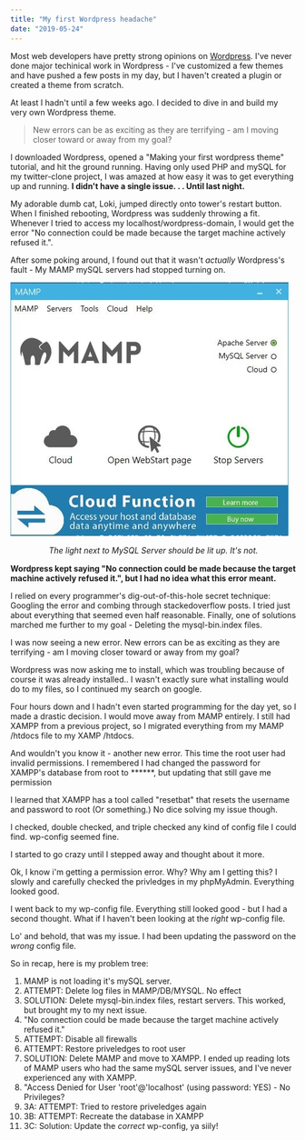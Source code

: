 ```yaml
---
title: "My first Wordpress headache"
date: "2019-05-24"
---
```


Most web developers have pretty strong opinions on [Wordpress](https://wordpress.org/). I've never done major techinical work in Wordpress - I've customized a few themes and have pushed a few posts in my day, but I haven't created a plugin or created a theme from scratch.

At least I hadn't until a few weeks ago. I decided to dive in and build my very own Wordpress theme. 

> New errors can be as exciting as they are terrifying - am I moving closer toward or away from my goal?

I downloaded Wordpress, opened a "Making your first wordpress theme" tutorial, and hit the ground running. Having only used PHP and mySQL for my twitter-clone project, I was amazed at how easy it was to get everything up and running. __I didn't have a single issue. . . Until last night.__

My adorable dumb cat, Loki, jumped directly onto tower's restart button. When I finished rebooting, Wordpress was suddenly throwing a fit. Whenever I tried to access my localhost/wordpress-domain, I would get the error "No connection could be made because the target machine actively refused it.". 

After some poking around, I found out that it wasn't *actually* Wordpress's fault - My MAMP mySQL servers had stopped turning on.

![The light next to MySQL Server should be lit up. It's not.](mamp.JPG)
<div style="text-align:center;margin-bottom:15px;font-style:italic;">The light next to MySQL Server should be lit up. It's not.</div>

__Wordpress kept saying "No connection could be made because the target machine actively refused it.", but I had no idea what this error meant.__

I relied on every programmer's dig-out-of-this-hole secret technique: Googling the error and combing through stackedoverflow posts. I tried just about everything that seemed even half reasonable. Finally, one of solutions marched me further to my goal - Deleting the mysql-bin.index files. 

I was now seeing a new error. New errors can be as exciting as they are terrifying - am I moving closer toward or away from my goal?

Wordpress was now asking me to install, which was troubling because of course it was already installed.. I wasn't exactly sure what installing would do to my files, so I continued my search on google.

Four hours down and I hadn't even started programming for the day yet, so I made a drastic decision. I would move away from MAMP entirely. I still had XAMPP from a previous project, so I migrated everything from my MAMP /htdocs file to my XAMP /htdocs.

And wouldn't you know it - another new error. This time the root user had invalid permissions. I remembered I had changed the password for XAMPP's database from root to ******, but updating that still gave me permission

I learned that XAMPP has a tool called "resetbat" that resets the username and password to root (Or something.) No dice solving my issue though.

I checked, double checked, and triple checked any kind of config file I could find. wp-config seemed fine. 

I started to go crazy until I stepped away and thought about it more.

Ok, I know i'm getting a permission error. Why? Why am I getting this? I slowly and carefully checked the privledges in my phpMyAdmin. Everything looked good.

I went back to my wp-config file. Everything still looked good - but I had a second thought. What if I haven't been looking at the *right* wp-config file.

Lo' and behold, that was my issue. I had been updating the password on the *wrong* config file. 

So in recap, here is my problem tree:

1. MAMP is not loading it's mySQL server.
2. ATTEMPT: Delete log files in MAMP/DB/MYSQL. No effect
3. SOLUTION: Delete mysql-bin.index files, restart servers. This worked, but brought my to my next issue.
4. "No connection could be made because the target machine actively refused it."
5. ATTEMPT: Disable all firewalls
6. ATTEMPT: Restore priveledges to root user
7. SOLUTION: Delete MAMP and move to XAMPP. I ended up reading lots of MAMP users who had the same mySQL server issues, and I've never experienced any with XAMPP.
8. "Access Denied for User 'root'@'localhost' (using password: YES) - No Privileges?
9.    3A: ATTEMPT: Tried to restore priveledges again
10.    3B: ATTEMPT: Recreate the database in XAMPP
 11.   3C: Solution: Update the *correct* wp-config, ya siily! 
